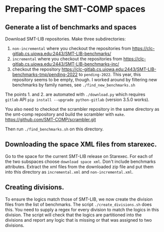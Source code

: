 # Preparing the SMT-COMP spaces

## Generate a list of benchmarks and spaces

Download SMT-LIB repositories.  Make three subdirectories:

1. `non-incremental` where you checkout the repositories from
    https://clc-gitlab.cs.uiowa.edu:2443/SMT-LIB-benchmarks/
2. `incremental` where you checkout the repositories from
    https://clc-gitlab.cs.uiowa.edu:2443/SMT-LIB-benchmarks-inc/
3. checkout the repository
    https://clc-gitlab.cs.uiowa.edu:2443/SMT-LIB-benchmarks-tmp/pending-2022
   to `pending-2022`. This year, this repository seems to be empty, though.
   I worked around by filtering new benchmarks by family names,
   see `./find_new_benchmarks.sh`

The points 1. and 2. are automated with `./download.py` which requires `gitlab`
API `pip install --upgrade python-gitlab` (version 3.5.0 works).

You also need to checkout the scrambler repository in the same directory as the
smt-comp repository and build the scrambler with `make`.
https://github.com/SMT-COMP/scrambler.git

Then run `./find_benchmarks.sh` on this directory. 

## Downloading the space XML files from starexec.

Go to the space for the current SMT-LIB release on Starexec.  For each
of the two subspaces choose `download space xml`.  Don't include benchmarks
attributes.  Extract the xml files from the downloaded zip file and put
them into this directory as `incremental.xml` and 
`non-incremental.xml`.

## Creating divisions.

To ensure the logics match those of SMT-LIB, we now create the division
files from the list of benchmarks.  The script `./create_divisions.sh`
does this.  You need to supply a regex for every division to match the
logics in this division.  The script will check that the logics are 
partitioned into the divisions and report any logic that is missing or
that was assigned to two divisions.
